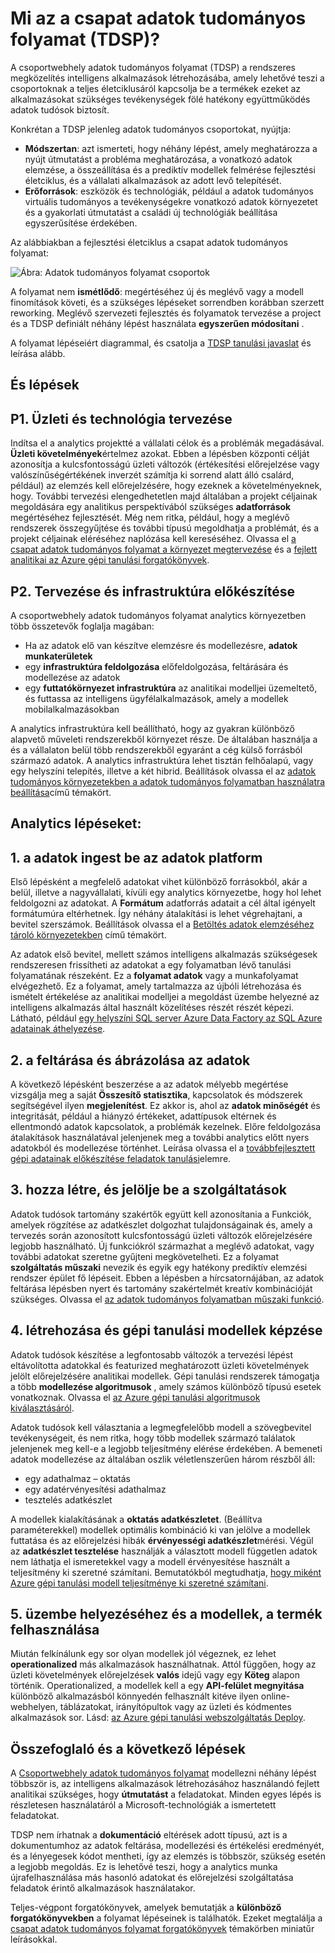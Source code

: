 <properties
    pageTitle="Mi az csapat adatok tudományos folyamat?  | Microsoft Azure"
    description="A csoportwebhely adatok tudományos folyamat rendszeres módszerrel, amely fejlett analitikai kihasználhatja az intelligens alkalmazások készítéséhez."
    keywords="adatok tudományos folyamatábra, adatok tudományos csapatok"
    services="machine-learning"
    documentationCenter=""
    authors="bradsev"
    manager="jhubbard"
    editor="cgronlun" />

<tags
    ms.service="machine-learning"
    ms.workload="data-services"
    ms.tgt_pltfrm="na"
    ms.devlang="na"
    ms.topic="article"
    ms.date="09/19/2016"
    ms.author="bradsev" />


# <a name="what-is-the-team-data-science-process-tdsp"></a>Mi az a csapat adatok tudományos folyamat (TDSP)?

A csoportwebhely adatok tudományos folyamat (TDSP) a rendszeres megközelítés intelligens alkalmazások létrehozásába, amely lehetővé teszi a csoportoknak a teljes életciklusáról kapcsolja be a termékek ezeket az alkalmazásokat szükséges tevékenységek fölé hatékony együttműködés adatok tudósok biztosít.

Konkrétan a TDSP jelenleg adatok tudományos csoportokat, nyújtja:

- **Módszertan**: azt ismerteti, hogy néhány lépést, amely meghatározza a nyújt útmutatást a probléma meghatározása, a vonatkozó adatok elemzése, a összeállítása és a prediktív modellek felmérése fejlesztési életciklus, és a vállalati alkalmazások az adott levő telepítését.
- **Erőforrások**: eszközök és technológiák, például a adatok tudományos virtuális tudományos a tevékenységekre vonatkozó adatok környezetet és a gyakorlati útmutatást a családi új technológiák beállítása egyszerűsítése érdekében.

Az alábbiakban a fejlesztési életciklus a csapat adatok tudományos folyamat:

![Ábra: Adatok tudományos folyamat csoportok ](./media/data-science-process-overview/data-science-process-for-teams-diagram.png)


A folyamat nem **ismétlődő**: megértéséhez új és meglévő vagy a modell finomítások követi, és a szükséges lépéseket sorrendben korábban szerzett reworking. Meglévő szervezeti fejlesztés és folyamatok tervezése a project és a TDSP definiált néhány lépést használata **egyszerűen módosítani** .

A folyamat lépéseiért diagrammal, és csatolja a [TDSP tanulási javaslat](https://azure.microsoft.com/documentation/learning-paths/data-science-process/) és leírása alább.  


## <a name="planning-and-preparation-steps"></a>És lépések

## <a name="p1-business-and-technology-planning"></a>P1. Üzleti és technológia tervezése

Indítsa el a analytics projektté a vállalati célok és a problémák megadásával. **Üzleti követelmények**értelmez azokat. Ebben a lépésben központi célját azonosítja a kulcsfontosságú üzleti változók (értékesítési előrejelzése vagy valószínűségértékének inverzét számítja ki sorrend alatt álló csalárd, például) az elemzés kell előrejelzésére, hogy ezeknek a követelményeknek, hogy. További tervezési elengedhetetlen majd általában a projekt céljainak megoldására egy analitikus perspektívából szükséges **adatforrások** megértéséhez fejlesztését. Még nem ritka, például, hogy a meglévő rendszerek összegyűjtése és további típusú megoldhatja a problémát, és a projekt céljainak eléréséhez naplózása kell kereséséhez. Olvassa el [a csapat adatok tudományos folyamat a környezet megtervezése](machine-learning-data-science-plan-your-environment.md) és a [fejlett analitikai az Azure gépi tanulási forgatókönyvek](machine-learning-data-science-plan-sample-scenarios.md).  


## <a name="p2-plan-and-prepare-infrastructure"></a>P2. Tervezése és infrastruktúra előkészítése

A csoportwebhely adatok tudományos folyamat analytics környezetben több összetevők foglalja magában:

- Ha az adatok elő van készítve elemzésre és modellezésre, **adatok munkaterületek**
- egy **infrastruktúra feldolgozása** előfeldolgozása, feltárására és modellezése az adatok
- egy **futtatókörnyezet infrastruktúra** az analitikai modelljei üzemeltető, és futtassa az intelligens ügyfélalkalmazások, amely a modellek mobilalkalmazásokban  

A analytics infrastruktúra kell beállítható, hogy az gyakran különböző alapvető műveleti rendszerekből környezet része. De általában használja a és a vállalaton belül több rendszerekből egyaránt a cég külső forrásból származó adatok. A analytics infrastruktúra lehet tisztán felhőalapú, vagy egy helyszíni telepítés, illetve a két hibrid. Beállítások olvassa el az [adatok tudományos környezetekben a adatok tudományos folyamatban használatra beállítása](machine-learning-data-science-environment-setup.md)című témakört.


## <a name="analytics-steps"></a>Analytics lépéseket:  

## <a name="1-ingest-the-data-into-the-data-platform"></a>1. a adatok ingest be az adatok platform

Első lépésként a megfelelő adatokat vihet különböző forrásokból, akár a belül, illetve a nagyvállalati, kívüli egy analytics környezetbe, hogy hol lehet feldolgozni az adatokat. A **Formátum** adatforrás adatait a cél által igényelt formátumúra eltérhetnek. Így néhány átalakítási is lehet végrehajtani, a bevitel szerszámok. Beállítások olvassa el a [Betöltés adatok elemzéséhez tároló környezetekben](machine-learning-data-science-ingest-data.md) című témakört.

Az adatok első bevitel, mellett számos intelligens alkalmazás szükségesek rendszeresen frissítheti az adatokat a egy folyamatban lévő tanulási folyamatának részeként. Ez a **folyamat adatok** vagy a munkafolyamat elvégezhető. Ez a folyamat, amely tartalmazza az újbóli létrehozása és ismételt értékelése az analitikai modelljei a megoldást üzembe helyezné az intelligens alkalmazás által használt közelítéses részét részét képezi. Látható, például [egy helyszíni SQL server Azure Data Factory az SQL Azure adatainak áthelyezése](machine-learning-data-science-move-sql-azure-adf.md).


## <a name="2-explore-and-visualize-the-data"></a>2. a feltárása és ábrázolása az adatok

A következő lépésként beszerzése a az adatok mélyebb megértése vizsgálja meg a saját **Összesítő statisztika**, kapcsolatok és módszerek segítségével ilyen **megjelenítést**. Ez akkor is, ahol az **adatok minőségét** és integritását, például a hiányzó értékeket, adattípusok eltérnek és ellentmondó adatok kapcsolatok, a problémák kezelnek. Előre feldolgozása átalakítások használatával jelenjenek meg a további analytics előtt nyers adatokból és modellezése történhet. Leírása olvassa el a [továbbfejlesztett gépi adatainak előkészítése feladatok tanulási](machine-learning-data-science-prepare-data.md)elemre.


## <a name="3-generate-and-select-features"></a>3. hozza létre, és jelölje be a szolgáltatások

Adatok tudósok tartomány szakértők együtt kell azonosítania a Funkciók, amelyek rögzítése az adatkészlet dolgozhat tulajdonságainak és, amely a tervezés során azonosított kulcsfontosságú üzleti változók előrejelzésére legjobb használható. Új funkciókról származhat a meglévő adatokat, vagy további adatokat szeretne gyűjteni megkövetelheti. Ez a folyamat **szolgáltatás műszaki** nevezik és egyik egy hatékony prediktív elemzési rendszer épület fő lépéseit. Ebben a lépésben a hírcsatornájában, az adatok feltárása lépésben nyert és tartomány szakértelmét kreatív kombinációját szükséges. Olvassa el [az adatok tudományos folyamatban műszaki funkció](machine-learning-data-science-create-features.md).


## <a name="4-create-and-train-machine-learning-models"></a>4. létrehozása és gépi tanulási modellek képzése

Adatok tudósok készítése a legfontosabb változók a tervezési lépést eltávolította adatokkal és featurized meghatározott üzleti követelmények jelölt előrejelzésére analitikai modellek. Gépi tanulási rendszerek támogatja a több **modellezése algoritmusok** , amely számos különböző típusú esetek vonatkoznak. Olvassa el [az Azure gépi tanulási algoritmusok kiválasztásáról](machine-learning-algorithm-choice.md).

Adatok tudósok kell választania a legmegfelelőbb modell a szövegbevitel tevékenységeit, és nem ritka, hogy több modellek származó találatok jelenjenek meg kell-e a legjobb teljesítmény elérése érdekében. A bemeneti adatok modellezése az általában oszlik véletlenszerűen három részből áll:

- egy adathalmaz – oktatás
- egy adatérvényesítési adathalmaz
- tesztelés adatkészlet

A modellek kialakításának a **oktatás adatkészletet**. (Beállítva paraméterekkel) modellek optimális kombináció ki van jelölve a modellek futtatása és az előrejelzési hibák **érvényességi adatkészlet**mérési. Végül az **adatkészlet tesztelése** használják a választott modell független adatok nem láthatja el ismeretekkel vagy a modell érvényesítése használt a teljesítmény ki szeretné számítani.  Bemutatókból megtudhatja, [hogy miként Azure gépi tanulási modell teljesítménye ki szeretné számítani](machine-learning-evaluate-model-performance.md).


## <a name="5-deploy-and-consume-the-models-in-the-product"></a>5. üzembe helyezéséhez és a modellek, a termék felhasználása

Miután felkínálunk egy sor olyan modellek jól végeznek, ez lehet **operationalized** más alkalmazások használhatnak. Attól függően, hogy az üzleti követelmények előrejelzések **valós** idejű vagy egy **Köteg** alapon történik. Operationalized, a modellek kell a egy **API-felület megnyitása** különböző alkalmazásból könnyedén felhasznált kitéve ilyen online-webhelyen, táblázatokat, irányítópultok vagy az üzleti és kódmentes alkalmazások sor. Lásd: [az Azure gépi tanulási webszolgáltatás Deploy](machine-learning-publish-a-machine-learning-web-service.md).


## <a name="summary-and-next-steps"></a>Összefoglaló és a következő lépések

A [Csoportwebhely adatok tudományos folyamat](https://azure.microsoft.com/documentation/learning-paths/data-science-process/) modellezni néhány lépést többször is, az intelligens alkalmazások létrehozásához használandó fejlett analitikai szükséges, hogy **útmutatást** a feladatokat. Minden egyes lépés is részletesen használatáról a Microsoft-technológiák a ismertetett feladatokat.

TDSP nem írhatnak a **dokumentáció** eltérések adott típusú, azt is a dokumentumhoz az adatok feltárása, modellezési és értékelési eredményét, és a lényegesek kódot mentheti, így az elemzés is többször, szükség esetén a legjobb megoldás. Ez is lehetővé teszi, hogy a analytics munka újrafelhasználása más hasonló adatokat és előrejelzési szolgáltatása feladatok érintő alkalmazások használatakor.

Teljes-végpont forgatókönyvek, amelyek bemutatják a **különböző forgatókönyvekben** a folyamat lépéseinek is találhatók. Ezeket megtalálja a [csapat adatok tudományos folyamat forgatókönyvek](data-science-process-walkthroughs.md) témakörben miniatűr leírásokkal.
